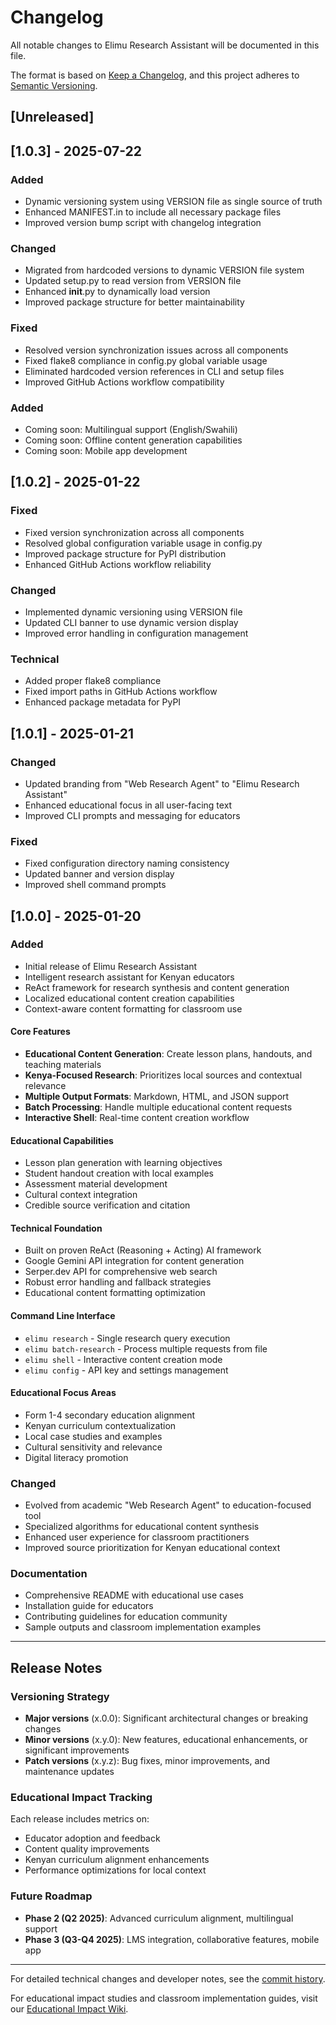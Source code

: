 # Changelog

All notable changes to Elimu Research Assistant will be documented in this file.

The format is based on [Keep a Changelog](https://keepachangelog.com/en/1.0.0/),
and this project adheres to [Semantic Versioning](https://semver.org/spec/v2.0.0.html).

## [Unreleased]

## [1.0.3] - 2025-07-22

### Added
- Dynamic versioning system using VERSION file as single source of truth
- Enhanced MANIFEST.in to include all necessary package files
- Improved version bump script with changelog integration

### Changed
- Migrated from hardcoded versions to dynamic VERSION file system
- Updated setup.py to read version from VERSION file
- Enhanced __init__.py to dynamically load version
- Improved package structure for better maintainability

### Fixed
- Resolved version synchronization issues across all components
- Fixed flake8 compliance in config.py global variable usage
- Eliminated hardcoded version references in CLI and setup files
- Improved GitHub Actions workflow compatibility


### Added
- Coming soon: Multilingual support (English/Swahili)
- Coming soon: Offline content generation capabilities
- Coming soon: Mobile app development

## [1.0.2] - 2025-01-22

### Fixed
- Fixed version synchronization across all components
- Resolved global configuration variable usage in config.py
- Improved package structure for PyPI distribution
- Enhanced GitHub Actions workflow reliability

### Changed
- Implemented dynamic versioning using VERSION file
- Updated CLI banner to use dynamic version display
- Improved error handling in configuration management

### Technical
- Added proper flake8 compliance
- Fixed import paths in GitHub Actions workflow
- Enhanced package metadata for PyPI

## [1.0.1] - 2025-01-21

### Changed
- Updated branding from "Web Research Agent" to "Elimu Research Assistant"
- Enhanced educational focus in all user-facing text
- Improved CLI prompts and messaging for educators

### Fixed
- Fixed configuration directory naming consistency
- Updated banner and version display
- Improved shell command prompts

## [1.0.0] - 2025-01-20

### Added
- Initial release of Elimu Research Assistant
- Intelligent research assistant for Kenyan educators
- ReAct framework for research synthesis and content generation
- Localized educational content creation capabilities
- Context-aware content formatting for classroom use

#### Core Features
- **Educational Content Generation**: Create lesson plans, handouts, and teaching materials
- **Kenya-Focused Research**: Prioritizes local sources and contextual relevance
- **Multiple Output Formats**: Markdown, HTML, and JSON support
- **Batch Processing**: Handle multiple educational content requests
- **Interactive Shell**: Real-time content creation workflow

#### Educational Capabilities
- Lesson plan generation with learning objectives
- Student handout creation with local examples
- Assessment material development
- Cultural context integration
- Credible source verification and citation

#### Technical Foundation
- Built on proven ReAct (Reasoning + Acting) AI framework
- Google Gemini API integration for content generation
- Serper.dev API for comprehensive web search
- Robust error handling and fallback strategies
- Educational content formatting optimization

#### Command Line Interface
- `elimu research` - Single research query execution
- `elimu batch-research` - Process multiple requests from file
- `elimu shell` - Interactive content creation mode
- `elimu config` - API key and settings management

#### Educational Focus Areas
- Form 1-4 secondary education alignment
- Kenyan curriculum contextualization
- Local case studies and examples
- Cultural sensitivity and relevance
- Digital literacy promotion

### Changed
- Evolved from academic "Web Research Agent" to education-focused tool
- Specialized algorithms for educational content synthesis
- Enhanced user experience for classroom practitioners
- Improved source prioritization for Kenyan educational context

### Documentation
- Comprehensive README with educational use cases
- Installation guide for educators
- Contributing guidelines for education community
- Sample outputs and classroom implementation examples

---

## Release Notes

### Versioning Strategy
- **Major versions** (x.0.0): Significant architectural changes or breaking changes
- **Minor versions** (x.y.0): New features, educational enhancements, or significant improvements
- **Patch versions** (x.y.z): Bug fixes, minor improvements, and maintenance updates

### Educational Impact Tracking
Each release includes metrics on:
- Educator adoption and feedback
- Content quality improvements
- Kenyan curriculum alignment enhancements
- Performance optimizations for local context

### Future Roadmap
- **Phase 2 (Q2 2025)**: Advanced curriculum alignment, multilingual support
- **Phase 3 (Q3-Q4 2025)**: LMS integration, collaborative features, mobile app

---

For detailed technical changes and developer notes, see the [commit history](https://github.com/ashioyajotham/elimu_research_assistant/commits/main).

For educational impact studies and classroom implementation guides, visit our [Educational Impact Wiki](https://github.com/ashioyajotham/elimu_research_assistant/wiki/Educational-Impact).
